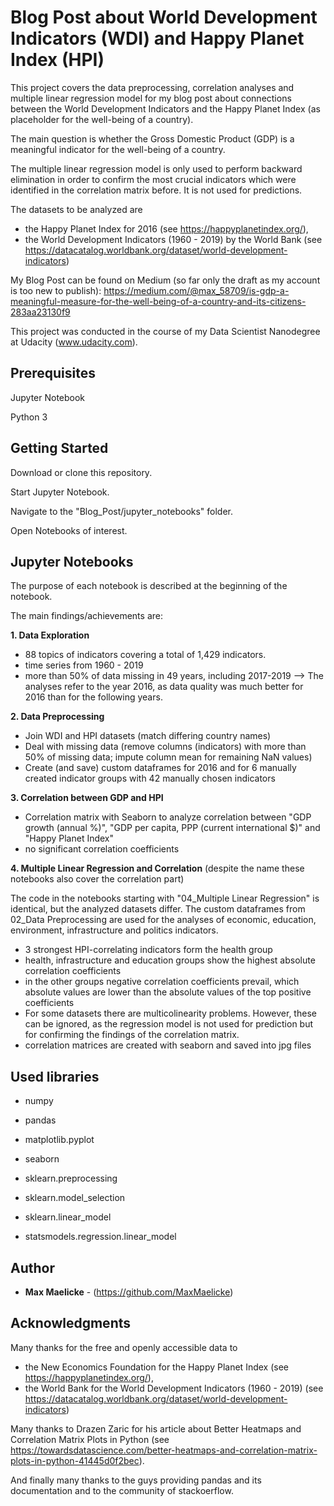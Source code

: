 # Blog Post about World Development Indicators (WDI) and Happy Planet Index (HPI)

This project covers the data preprocessing, correlation analyses and multiple linear regression model for my blog post about connections between the World Development Indicators and the Happy Planet Index (as placeholder for the well-being of a country).

The main question is whether the Gross Domestic Product (GDP) is a meaningful indicator for the well-being of a country.

The multiple linear regression model is only used to perform backward elimination in order to confirm the most crucial indicators which were identified in the correlation matrix before. It is not used for predictions.

The datasets to be analyzed are
* the Happy Planet Index for 2016 (see https://happyplanetindex.org/),
* the World Development Indicators (1960 - 2019) by the World Bank (see https://datacatalog.worldbank.org/dataset/world-development-indicators)

My Blog Post can be found on Medium (so far only the draft as my account is too new to publish): https://medium.com/@max_58709/is-gdp-a-meaningful-measure-for-the-well-being-of-a-country-and-its-citizens-283aa23130f9

This project was conducted in the course of my Data Scientist Nanodegree at Udacity (www.udacity.com).


## Prerequisites

Jupyter Notebook

Python 3

## Getting Started

Download or clone this repository.

Start Jupyter Notebook.

Navigate to the "Blog_Post/jupyter_notebooks" folder.

Open Notebooks of interest.

## Jupyter Notebooks

The purpose of each notebook is described at the beginning of the notebook.

The main findings/achievements are:

**1. Data Exploration**
  * 88 topics of indicators covering a total of 1,429 indicators.
  * time series from 1960 - 2019
  * more than 50% of data missing in 49 years, including 2017-2019
  --> The analyses refer to the year 2016, as data quality was much better for 2016 than for the following years.

**2. Data Preprocessing**
  * Join WDI and HPI datasets (match differing country names)
  * Deal with missing data (remove columns (indicators) with more than 50% of missing data; impute column mean for remaining NaN values)
  * Create (and save) custom dataframes for 2016 and for 6 manually created indicator groups with 42 manually chosen indicators

**3. Correlation between GDP and HPI**
  * Correlation matrix with Seaborn to analyze correlation between "GDP growth  (annual %)", "GDP per capita, PPP (current international $)" and "Happy Planet Index"
  * no significant correlation coefficients

**4. Multiple Linear Regression and Correlation** (despite the name these notebooks also cover the correlation part)

The code in the notebooks starting with "04_Multiple Linear Regression" is identical, but the analyzed datasets differ. The custom dataframes from 02_Data Preprocessing are used for the analyses of economic, education, environment, infrastructure and politics indicators.
  * 3 strongest HPI-correlating indicators form the health group
  * health, infrastructure and education groups show the highest absolute correlation coefficients
  * in the other groups negative correlation coefficients prevail, which absolute values are lower than the absolute values of the top positive coefficients
  * For some datasets there are multicolinearity problems. However, these can be ignored, as the regression model is not used for prediction but for confirming the findings of the correlation matrix.
  * correlation matrices are created with seaborn and saved into jpg files


## Used libraries

* numpy
* pandas
* matplotlib.pyplot
* seaborn

* sklearn.preprocessing
* sklearn.model_selection
* sklearn.linear_model

* statsmodels.regression.linear_model


## Author

* **Max Maelicke** - (https://github.com/MaxMaelicke)


## Acknowledgments

Many thanks for the free and openly accessible data to
* the New Economics Foundation for the Happy Planet Index (see https://happyplanetindex.org/),
* the World Bank for the World Development Indicators (1960 - 2019) (see https://datacatalog.worldbank.org/dataset/world-development-indicators)

Many thanks to Drazen Zaric for his article about Better Heatmaps and Correlation Matrix Plots in Python (see https://towardsdatascience.com/better-heatmaps-and-correlation-matrix-plots-in-python-41445d0f2bec).

And finally many thanks to the guys providing pandas and its documentation and to the community of stackoerflow.
